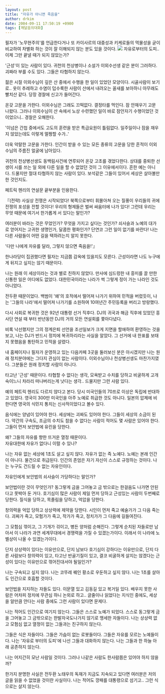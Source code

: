 ```yaml
---
layout: post
title: "자유가 아니면 죽음을"
author: drkim
date: 2004-09-11 17:50:19 +0900
tags: [깨달음의대화]
---
```

 필자가 '노무현주의'를 언급한다거나 또 카이사르의 대중성과 키케로들의 먹물성을 굳이 비교하여 차별화 하는 것이 잘 이해되지 않는 분도 있을 것이다. ![](http://drkimz.com/technote/board/private/upimg/1094889496.jpg) 자유로부터의 도피.. 이제 그만 끝낼 때가 되지 않았는가? 
  
  
'근성'이 있는 사람이 있다. 귀천의 천상병이나 소설가 이외수선생 같은 분이 그러하다. 괴짜라 부를 수도 있다. 그들은 타협하지 않는다.    
  
젊은 시절 이외수님이 깊은 산 중에서 수행을 한 일이 있었던 모양이다. 시골사람이 보기로.. 옷이 추레하고 수염이 덥수룩한 사람이 산에서 내려오는 꼴새를 보아하니 아무래도 빨치산 같다. 당장 경찰에 신고가 들어간다.    
  
온갖 고문을 가한다. 이외수님은 그래도 끄떡없다. 결정타를 먹인다. 잠 안재우기 고문 나왔다. 그러나 이외수님이 산 속에서 노상 수련했던 일이 바로 잠안자기 수행이었던 것이었으니.. 경찰은 오해한다. 
  
  
'이넘은 간첩 중에서도 고도의 훈련을 받은 특급요원이 틀림없다. 일주일이나 잠을 재우지 않았는데도 이렇게 멀쩡할 수가..' 
  
  
더욱 악랄한 고문을 가한다. 인간이 받을 수 있는 모든 종류의 고문을 당한 흔적이 이외수님의 주름진 얼굴에 남아있다.    
  
귀천의 천상병선생도 동백림사건에 연루되어 온갖 고초를 겪었다한다. 상대를 중퇴한 선생이 시를 쓰는 일 외에 다른 일을 할 수 없었던 것이 그 이유에서이다. 흔한 예는 아니다. 드물지만 절대 타협하지 않는 사람이 있다. 보석같은 그들이 있어서 세상은 살아볼만한 것인지도.    
  
페트릭 헨리의 연설문 끝부분을 인용한다.    



    

    
          
  
『(전략) 사실상 전쟁은 시작되었다! 북쪽으로부터 휘몰아쳐 오는 질풍이 우리들의 귀에 전쟁의 포성을 전할 것이다! 우리의 형제들은 벌써 싸움터에 나가 있다! 그런데 우리는 무엇 때문에 여기서 한가롭게 서 있다는 말인가? 
  
  
여러분이 바라는 것은 무었인가? 무엇을 가지고 싶다는 것인가? 쇠사슬과 노예의 대가로 얻어지는 고귀한 생명인가, 달콤한 평화인가? 단연코 그런 일이 없기를 바란다! 나는 다른 사람들이 어떤 길을 택하려는지 알지 못한다.    
  
'다만 나에게 자유를 달라, 그렇지 않으면 죽음을!'』   
  
한나라당이 집권했다면 필자는 지금쯤 감옥에 있을지도 모른다. 근성이라면 나도 누구에게 뒤지고 싶지는 않기 때문이다.    
  
나는 원래 이 세상이라는 것과 별로 친하지 않았다. 만사에 심드렁한 내 흥미를 끌 만한 신통한 일은 어디에도 없었다. 대한민국이라는 나라가 썩 그렇게 정이 가는 나라인 것도 아니었다.    
  
전두환 때문이었다. 백범이 '왜'의 호적에서 떨어져 나가기 위하여 민적을 버렸듯이, 나는 '그들의 나라'에서 떨어져 나가기를 소원하여 10여년간 주민등록을 버리고 방랑했다.    
  
다시 사회로 복귀한 것은 92년 대통령 선거 직후다. DJ의 귀국과 해금 직후에 있었던 흥사단 연설 때 부터 반년동안 DJ의 거의 모든 연설회를 쫓아다녔다.    
  
비록 낙선했지만 그의 정계은퇴 선언을 조선일보가 크게 지면을 할애하여 환영하는 것을 보고, 나는 DJ가 반드시 정치에 복귀하리라는 사실을 알았다. 그 선거에 내 한표를 보태지 못했음을 통탄하고 민적을 살렸다.    
  
내 홈페이지나 필자가 운영하고 있는 다음카페 3곳을 둘러보신 분은 아시겠지만 나는 원래 정치분야에는 그다지 관심이 없는 사람이다. 이외수님이나 천상병선생도 마찬가지였다. 그분들은 원래 정치할 사람이 아니다. 
  
  
타고난 '근성' 때문이다. 타협할 수 없다는 생각, 모욕받고 수치를 당하고 비굴하게 고개 숙이느니 차라리 떠나버리는게 낫다는 생각.. 드물지만 그런 사람 있다.    
  
예의 페트릭 헨리도 다르지 않다고 본다. 당시 미국인들의 70프로 이상은 독립에 반대하고 있었다. 영국이 300만 미국인을 아주 노예로 취급한 것도 아니다. 일본의 압제에 비한다면 영국의 식민지 통치는 신사적이었다고 볼수 있다.    
  
음식에는 양념이 있어야 한다. 세상에는 괴짜도 있어야 한다. 그들이 세상의 소금이 된다. 약간의 구속도, 조금의 수치도 참을 수 없다는 사람이 적어도 몇 사람은 있어야 한다. 그들이 먼저 보안법에 유린을 당한다. 
  
  
왜? 그들의 자유를 향한 뜨거운 열정 때문이다.   
자유대한에 자유가 없다니 이럴 수 있나?    
  
나는 자유 없는 세상에 1초도 살고 싶지 않다. 자유가 없는 즉 노예다. 노예는 본래 인간이 아니다. 물건으로 취급된다. 인간의 존엄은 자기 자신이 스스로 규정하는 것이다. 나는 누구도 건드릴 수 없는 자유인이다. 
  
  
자유인에게 보안법의 쇠사슬이 가당하다는 말인가?    
  
보안법이란 것이 무엇인가? 동그랗게 금을 그어놓고 금 밖으로는 한걸음도 나가면 안된다고 못박아 둔 거다. 호기심이 많은 사람이 제일 먼저 당하고 근성있는 사람이 두번째로 당한다. 질식을 당하고, 목졸림을 당하고, 억압을 당한다.    
  
창의력을 억압 당하고 상상력에 제약을 당한다. 시인이 먼저 죽고 예술가가 그 다음 죽는다. 괴짜가 죽고, 모험가가 죽고, 작가가 죽고, 정치가가 그 다음에 길들여진다.    
  
그 모험심 꺾이고, 그 기개가 걲이고, 병든 양처럼 순해진다. 그렇게 순치된 자들로만 남아서 이 나라가 과연 세계무대에서 경쟁력을 가질 수 있겠는가이다. 이래서 이 나라에 노벨상이 나올 수 있겠는가이다.    
  
단지 상상력이 있다는 이유만으로, 단지 남보다 호기심이 강하다는 이유만으로, 단지 다른 사람보다 창의력이 있고, 타고난 반골기질이 있고, 결코 비굴하게 살지는 않겠다는 근성이 있다는 이유만으로 꺾어진대서야 될일인가?    
  
나는 구속되고 싶지 않다. 나는 코뚜레 꿰인 황소로 우둔하고 싶지 않다. 나는 1초를 살아도 인간으로 호흡할 것이다.    
  
보안법을 지지하는 자들도 있다. 이문열 있고 김동길 있고 복거일 있다. 배우지 못한 사람은 어차피 정치에 무관심 하니 논외로 하고.. 글줄이나 읽었다는 지식인 중에도, 세상을 알만큼 안다는 사람 중에도 그런 사람이 있다면 문제다.    
  
나는 적어도 인간으로 여기지 않는다. 그들은 스스로 노예가 되었다. 스스로 동그랗게 금을 그어놓고 그 금밖으로는 한발자국도나가지 않기로 맹세한 자들이다. 나는 상상력 없고 모험심 없고 열정이 없는 그들과는 친구하지 않는다.    
  
그들은 식은 자들이다. 그들은 가슴이 없는 로봇들이다. 그들은 자유를 모르는 노예들이다. 나는 '자유로 부터의 도피'에 나선 그들과 대화하지 않는다. 나는 그들과 한 하늘 아래 공존하지 않는다.    
  
나는 어지간히 모난 사람일 것이다. 그러나 나같은 사람도 한사람쯤은 있어야 하지 않을까?    
  
한가지 분명한 사실은 전두환 노태우의 독재가 지금도 지속되고 있다면 여러분은 저의 글을 읽을 수 없었을 것이란 사실이다. 나는 적어도 깡패를 대통령으로 섬기고.. 그런 식으로는 살지 않는다.